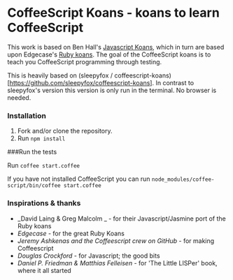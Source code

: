 # CoffeeScript Koans - koans to learn CoffeeScript #

This work is based on Ben Hall's [Javascript Koans](https://github.com/BenHall/javascript-koans), 
which in turn are based upon Edgecase's [Ruby koans](http://github.com/edgecase/ruby_koans). 
The goal of the CoffeeScript koans is to teach you CoffeeScript programming through testing.

This is heavily based on (sleepyfox / coffeescript-koans)[https://github.com/sleepyfox/coffeescript-koans]. In contrast to sleepyfox's version this version is only run in the terminal. No browser is needed.

### Installation

1) Fork and/or clone the repository.
2) Run `npm install`

###Run the tests

Run `coffee start.coffee`

If you have not installed CoffeeScript you can run `node_modules/coffee-script/bin/coffee start.coffee`

### Inspirations & thanks

*  _David Laing & Greg Malcolm _ - for their Javascript/Jasmine port of the Ruby koans
*  _Edgecase_ - for the great Ruby Koans
*  _Jeremy Ashkenas and the Coffeescript crew on GitHub_ - for making Coffeescript
*  _Douglas Crockford_ - for Javascript; the good bits
*  _Daniel P. Friedman & Matthias Felleisen_ - for 'The Little LISPer' book, where it all started


